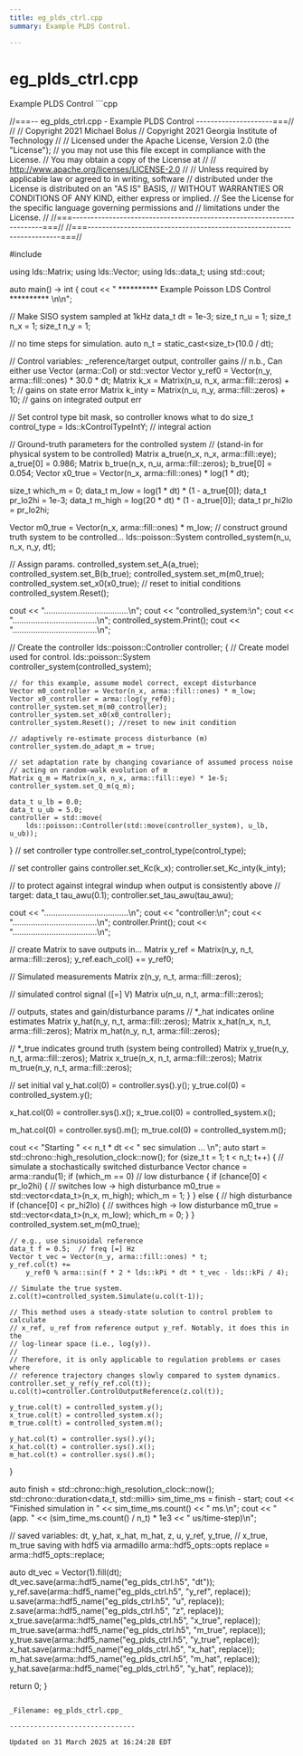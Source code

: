 ```yaml
---
title: eg_plds_ctrl.cpp
summary: Example PLDS Control. 

---
```


# eg_plds_ctrl.cpp



Example PLDS Control ```cpp

//===-- eg_plds_ctrl.cpp - Example PLDS Control ---------------------===//
//
// Copyright 2021 Michael Bolus
// Copyright 2021 Georgia Institute of Technology
//
// Licensed under the Apache License, Version 2.0 (the "License");
// you may not use this file except in compliance with the License.
// You may obtain a copy of the License at
//
//     http://www.apache.org/licenses/LICENSE-2.0
//
// Unless required by applicable law or agreed to in writing, software
// distributed under the License is distributed on an "AS IS" BASIS,
// WITHOUT WARRANTIES OR CONDITIONS OF ANY KIND, either express or implied.
// See the License for the specific language governing permissions and
// limitations under the License.
//
//===----------------------------------------------------------------------===//
//===----------------------------------------------------------------------===//

#include <ldsCtrlEst>

using lds::Matrix;
using lds::Vector;
using lds::data_t;
using std::cout;

auto main() -> int {
  cout << " ********** Example Poisson LDS Control ********** \n\n";

  // Make SISO system sampled at 1kHz
  data_t dt = 1e-3;
  size_t n_u = 1;
  size_t n_x = 1;
  size_t n_y = 1;

  // no time steps for simulation.
  auto n_t = static_cast<size_t>(10.0 / dt);

  // Control variables: _reference/target output, controller gains
  // n.b., Can either use Vector (arma::Col) or std::vector
  Vector y_ref0 = Vector(n_y, arma::fill::ones) * 30.0 * dt;
  Matrix k_x =
      Matrix(n_u, n_x, arma::fill::zeros) + 1;  // gains on state error
  Matrix k_inty = Matrix(n_u, n_y, arma::fill::zeros) +
                   10;  // gains on integrated output err

  // Set control type bit mask, so controller knows what to do
  size_t control_type = lds::kControlTypeIntY;  // integral action

  // Ground-truth parameters for the controlled system
  // (stand-in for physical system to be controlled)
  Matrix a_true(n_x, n_x, arma::fill::eye);
  a_true[0] = 0.986;
  Matrix b_true(n_x, n_u, arma::fill::zeros);
  b_true[0] = 0.054;
  Vector x0_true = Vector(n_x, arma::fill::ones) * log(1 * dt);

  size_t which_m = 0;
  data_t m_low = log(1 * dt) * (1 - a_true[0]);
  data_t pr_lo2hi = 1e-3;
  data_t m_high = log(20 * dt) * (1 - a_true[0]);
  data_t pr_hi2lo = pr_lo2hi;

  Vector m0_true = Vector(n_x, arma::fill::ones) * m_low;
  // construct ground truth system to be controlled...
  lds::poisson::System controlled_system(n_u, n_x, n_y, dt);

  // Assign params.
  controlled_system.set_A(a_true);
  controlled_system.set_B(b_true);
  controlled_system.set_m(m0_true);
  controlled_system.set_x0(x0_true);
  // reset to initial conditions
  controlled_system.Reset();

  cout << ".....................................\n";
  cout << "controlled_system:\n";
  cout << ".....................................\n";
  controlled_system.Print();
  cout << ".....................................\n";

  // Create the controller
  lds::poisson::Controller controller;
  {
    // Create model used for control.
    lds::poisson::System controller_system(controlled_system);

    // for this example, assume model correct, except disturbance
    Vector m0_controller = Vector(n_x, arma::fill::ones) * m_low;
    Vector x0_controller = arma::log(y_ref0);
    controller_system.set_m(m0_controller);
    controller_system.set_x0(x0_controller);
    controller_system.Reset(); //reset to new init condition

    // adaptively re-estimate process disturbance (m)
    controller_system.do_adapt_m = true;

    // set adaptation rate by changing covariance of assumed process noise
    // acting on random-walk evolution of m
    Matrix q_m = Matrix(n_x, n_x, arma::fill::eye) * 1e-5;
    controller_system.set_Q_m(q_m);

    data_t u_lb = 0.0;
    data_t u_ub = 5.0;
    controller = std::move(
        lds::poisson::Controller(std::move(controller_system), u_lb, u_ub));
  }
  // set controller type
  controller.set_control_type(control_type);

  // set controller gains
  controller.set_Kc(k_x);
  controller.set_Kc_inty(k_inty);

  // to protect against integral windup when output is consistently above
  // target:
  data_t tau_awu(0.1);
  controller.set_tau_awu(tau_awu);

  cout << ".....................................\n";
  cout << "controller:\n";
  cout << ".....................................\n";
  controller.Print();
  cout << ".....................................\n";

  // create Matrix to save outputs in...
  Matrix y_ref = Matrix(n_y, n_t, arma::fill::zeros);
  y_ref.each_col() += y_ref0;

  // Simulated measurements
  Matrix z(n_y, n_t, arma::fill::zeros);

  // simulated control signal ([=] V)
  Matrix u(n_u, n_t, arma::fill::zeros);

  // outputs, states and gain/disturbance params
  // *_hat indicates online estimates
  Matrix y_hat(n_y, n_t, arma::fill::zeros);
  Matrix x_hat(n_x, n_t, arma::fill::zeros);
  Matrix m_hat(n_y, n_t, arma::fill::zeros);

  // *_true indicates ground truth (system being controlled)
  Matrix y_true(n_y, n_t, arma::fill::zeros);
  Matrix x_true(n_x, n_t, arma::fill::zeros);
  Matrix m_true(n_y, n_t, arma::fill::zeros);

  // set initial val
  y_hat.col(0) = controller.sys().y();
  y_true.col(0) = controlled_system.y();

  x_hat.col(0) = controller.sys().x();
  x_true.col(0) = controlled_system.x();

  m_hat.col(0) = controller.sys().m();
  m_true.col(0) = controlled_system.m();

  cout << "Starting " << n_t * dt << " sec simulation ... \n";
  auto start = std::chrono::high_resolution_clock::now();
  for (size_t t = 1; t < n_t; t++) {
    // simulate a stochastically switched disturbance
    Vector chance = arma::randu<Vector>(1);
    if (which_m == 0)  // low disturbance
    {
      if (chance[0] < pr_lo2hi) {  // switches low -> high disturbance
        m0_true = std::vector<data_t>(n_x, m_high);
        which_m = 1;
      }
    } else {                       // high disturbance
      if (chance[0] < pr_hi2lo) {  // swithces high -> low disturbance
        m0_true = std::vector<data_t>(n_x, m_low);
        which_m = 0;
      }
    }
    controlled_system.set_m(m0_true);

    // e.g., use sinusoidal reference
    data_t f = 0.5;  // freq [=] Hz
    Vector t_vec = Vector(n_y, arma::fill::ones) * t;
    y_ref.col(t) +=
        y_ref0 % arma::sin(f * 2 * lds::kPi * dt * t_vec - lds::kPi / 4);

    // Simulate the true system.
    z.col(t)=controlled_system.Simulate(u.col(t-1));

    // This method uses a steady-state solution to control problem to calculate
    // x_ref, u_ref from reference output y_ref. Notably, it does this in the
    // log-linear space (i.e., log(y)).
    //
    // Therefore, it is only applicable to regulation problems or cases where
    // reference trajectory changes slowly compared to system dynamics.
    controller.set_y_ref(y_ref.col(t));
    u.col(t)=controller.ControlOutputReference(z.col(t));

    y_true.col(t) = controlled_system.y();
    x_true.col(t) = controlled_system.x();
    m_true.col(t) = controlled_system.m();

    y_hat.col(t) = controller.sys().y();
    x_hat.col(t) = controller.sys().x();
    m_hat.col(t) = controller.sys().m();
  }

  auto finish = std::chrono::high_resolution_clock::now();
  std::chrono::duration<data_t, std::milli> sim_time_ms = finish - start;
  cout << "Finished simulation in " << sim_time_ms.count() << " ms.\n";
  cout << "(app. " << (sim_time_ms.count() / n_t) * 1e3 << " us/time-step)\n";

  // saved variables: dt, y_hat, x_hat, m_hat, z, u, y_ref, y_true,
  // x_true, m_true saving with hdf5 via armadillo
  arma::hdf5_opts::opts replace = arma::hdf5_opts::replace;

  auto dt_vec = Vector(1).fill(dt);
  dt_vec.save(arma::hdf5_name("eg_plds_ctrl.h5", "dt"));
  y_ref.save(arma::hdf5_name("eg_plds_ctrl.h5", "y_ref", replace));
  u.save(arma::hdf5_name("eg_plds_ctrl.h5", "u", replace));
  z.save(arma::hdf5_name("eg_plds_ctrl.h5", "z", replace));
  x_true.save(arma::hdf5_name("eg_plds_ctrl.h5", "x_true", replace));
  m_true.save(arma::hdf5_name("eg_plds_ctrl.h5", "m_true", replace));
  y_true.save(arma::hdf5_name("eg_plds_ctrl.h5", "y_true", replace));
  x_hat.save(arma::hdf5_name("eg_plds_ctrl.h5", "x_hat", replace));
  m_hat.save(arma::hdf5_name("eg_plds_ctrl.h5", "m_hat", replace));
  y_hat.save(arma::hdf5_name("eg_plds_ctrl.h5", "y_hat", replace));

  return 0;
}
```

_Filename: eg_plds_ctrl.cpp_

-------------------------------

Updated on 31 March 2025 at 16:24:28 EDT
